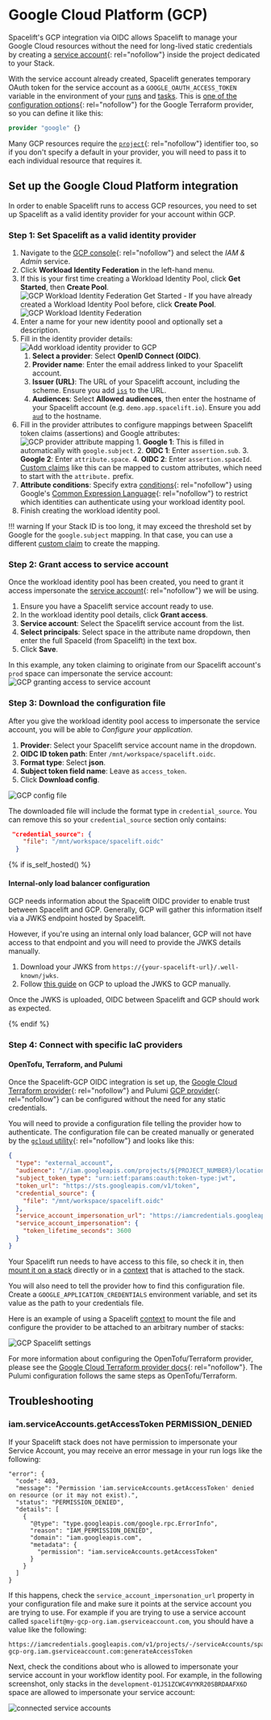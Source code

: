 # Google Cloud Platform (GCP)

Spacelift's GCP integration via OIDC allows Spacelift to manage your Google Cloud resources without the need for long-lived static credentials by creating a [service account](https://cloud.google.com/iam/docs/service-accounts){: rel="nofollow"} inside the project dedicated to your Stack.

With the service account already created, Spacelift generates temporary OAuth token for the service account as a `GOOGLE_OAUTH_ACCESS_TOKEN` variable in the environment of your [runs](../../../concepts/run/README.md) and [tasks](../../../concepts/run/task.md). This is [one of the configuration options](https://www.terraform.io/docs/providers/google/guides/provider_reference.html#access_token-1){: rel="nofollow"} for the Google Terraform provider, so you can define it like this:

```terraform
provider "google" {}
```

Many GCP resources require the [`project`](https://www.terraform.io/docs/providers/google/guides/provider_reference.html#project-1){: rel="nofollow"} identifier too, so if you don't specify a default in your provider, you will need to pass it to each individual resource that requires it.

## Set up the Google Cloud Platform integration

In order to enable Spacelift runs to access GCP resources, you need to set up Spacelift as a valid identity provider for your account within GCP.

### Step 1: Set Spacelift as a valid identity provider

1. Navigate to the [GCP console](https://console.cloud.google.com/){: rel="nofollow"} and select the _IAM & Admin_ service.
2. Click **Workload Identity Federation** in the left-hand menu.
3. If this is your first time creating a Workload Identity Pool, click **Get Started**, then **Create Pool**.
    ![GCP Workload Identity Federation Get Started](<../../../assets/screenshots/oidc/gcp-workload-identity-federation-get-started.png>)
       - If you have already created a Workload Identity Pool before, click **Create Pool**.
       ![GCP Workload Identity Federation](<../../../assets/screenshots/oidc/gcp-workload-identity-federation.png>)
4. Enter a name for your new identity poool and optionally set a description.
5. Fill in the identity provider details:
    ![Add workload identity provider to GCP](<../../../assets/screenshots/oidc/gcp-add-provider.png>)
      1. **Select a provider**: Select **OpenID Connect (OIDC)**.
      2. **Provider name**: Enter the email address linked to your Spacelift account.
      3. **Issuer (URL)**: The URL of your Spacelift account, including the scheme. Ensure you add [`iss`](./README.md#standard-claims) to the URL.
      4. **Audiences**: Select **Allowed audiences**, then enter the hostname of your Spacelift account (e.g. `demo.app.spacelift.io`). Ensure you add [`aud`](./README.md#standard-claims) to the hostname.
6. Fill in the provider attributes to configure mappings between Spacelift token claims (assertions) and Google attributes:
    ![GCP provider attribute mapping](<../../../assets/screenshots/oidc/gcp-provider-attributes.png>)
       1. **Google 1**: This is filled in automatically with `google.subject`.
       2. **OIDC 1**: Enter `assertion.sub`.
       3. **Google 2**: Enter `attribute.space`.
       4. **OIDC 2**: Enter `assertion.spaceId`. [Custom claims](./README.md#custom-claims) like this can be mapped to custom attributes, which need to start with the `attribute.` prefix.
7. **Attribute conditions**: Specify extra [conditions](https://cloud.google.com/iam/docs/workload-identity-federation#conditions){: rel="nofollow"} using Google's [Common Expression Language](https://github.com/google/cel-spec){: rel="nofollow"} to restrict which identities can authenticate using your workload identity pool.
8. Finish creating the workload identity pool.

!!! warning
    If your Stack ID is too long, it may exceed the threshold set by Google for the `google.subject` mapping. In that case, you can use a different [custom claim](./README.md#custom-claims) to create the mapping.

### Step 2: Grant access to service account

Once the workload identity pool has been created, you need to grant it access impersonate the [service account](https://cloud.google.com/iam/docs/service-accounts){: rel="nofollow"} we will be using.

1. Ensure you have a Spacelift service account ready to use.
2. In the workload identity pool details, click **Grant access**.
3. **Service account**: Select the Spacelift service account from the list.
4. **Select principals**: Select space in the attribute name dropdown, then enter the full SpaceId (from Spacelift) in the text box.
5. Click **Save**.

In this example, any token claiming to originate from our Spacelift account's `prod` space can impersonate the service account:
![GCP granting access to service account](<../../../assets/screenshots/oidc/gcp-grant-access.png>)

### Step 3: Download the configuration file

After you give the workload identity pool access to impersonate the service account, you will be able to _Configure your application_.

1. **Provider**: Select your Spacelift service account name in the dropdown.
2. **OIDC ID token path**: Enter `/mnt/workspace/spacelift.oidc`.
3. **Format type**: Select **json**.
4. **Subject token field name**: Leave as `access_token`.
5. Click **Download config**.

![GCP config file](<../../../assets/screenshots/oidc/gcp-config-download.png>)

The downloaded file will include the format type in `credential_source`. You can remove this so your `credential_source` section only contains:

```json
 "credential_source": {
    "file": "/mnt/workspace/spacelift.oidc"
  }
```

{% if is_self_hosted() %}

#### Internal-only load balancer configuration

GCP needs information about the Spacelift OIDC provider to enable trust between Spacelift and GCP. Generally, GCP will gather this information itself via a JWKS endpoint hosted by Spacelift.

However, if you're using an internal only load balancer, GCP will not have access to that endpoint and you will need to provide the JWKS details manually.

1. Download your JWKS from `https://{your-spacelift-url}/.well-known/jwks`.
2. Follow [this guide](https://cloud.google.com/iam/docs/workload-identity-federation-with-other-providers#manage-oidc-keys) on GCP to upload the JWKS to GCP manually.

Once the JWKS is uploaded, OIDC between Spacelift and GCP should work as expected.

{% endif %}

### Step 4: Connect with specific IaC providers

#### OpenTofu, Terraform, and Pulumi

Once the Spacelift-GCP OIDC integration is set up, the [Google Cloud Terraform provider](https://registry.terraform.io/providers/hashicorp/google/latest/docs){: rel="nofollow"} and Pulumi [GCP provider](https://www.pulumi.com/registry/packages/gcp/api-docs/provider/){: rel="nofollow"} can be configured without the need for any static credentials.

You will need to provide a configuration file telling the provider how to authenticate. The configuration file can be created manually or generated by the [`gcloud` utility](https://cloud.google.com/sdk/gcloud/reference/iam/workload-identity-pools/create-cred-config){: rel="nofollow"} and looks like this:

```json
{
  "type": "external_account",
  "audience": "//iam.googleapis.com/projects/${PROJECT_NUMBER}/locations/global/workloadIdentityPools/${WORKER_POOL_ID}/providers/${IDENTITY_PROVIDER_ID}",
  "subject_token_type": "urn:ietf:params:oauth:token-type:jwt",
  "token_url": "https://sts.googleapis.com/v1/token",
  "credential_source": {
    "file": "/mnt/workspace/spacelift.oidc"
  },
  "service_account_impersonation_url": "https://iamcredentials.googleapis.com/v1/projects/-/serviceAccounts/${SERVICE_ACCOUNT_EMAIL}:generateAccessToken",
  "service_account_impersonation": {
    "token_lifetime_seconds": 3600
  }
}
```

Your Spacelift run needs to have access to this file, so check it in, then [mount it on a stack](../../../concepts/configuration/environment.md#mounted-files) directly or in a [context](../../../concepts/configuration/context.md) that is attached to the stack.

You will also need to tell the provider how to find this configuration file. Create a `GOOGLE_APPLICATION_CREDENTIALS` environment variable, and set its value as the path to your credentials file.

Here is an example of using a Spacelift [context](../../../concepts/configuration/context.md) to mount the file and configure the provider to be attached to an arbitrary number of stacks:

![GCP Spacelift settings](<../../../assets/screenshots/oidc/gcp-spacelift-settings.png>)

For more information about configuring the OpenTofu/Terraform provider, please see the [Google Cloud Terraform provider docs](https://registry.terraform.io/providers/hashicorp/google/latest/docs/guides/provider_reference#credentials){: rel="nofollow"}. The Pulumi configuration follows the same steps as OpenTofu/Terraform.

## Troubleshooting

### iam.serviceAccounts.getAccessToken PERMISSION_DENIED

If your Spacelift stack does not have permission to impersonate your Service Account, you may receive an error message in your run logs like the following:

```shell
"error": {
  "code": 403,
  "message": "Permission 'iam.serviceAccounts.getAccessToken' denied on resource (or it may not exist).",
  "status": "PERMISSION_DENIED",
  "details": [
    {
      "@type": "type.googleapis.com/google.rpc.ErrorInfo",
      "reason": "IAM_PERMISSION_DENIED",
      "domain": "iam.googleapis.com",
      "metadata": {
        "permission": "iam.serviceAccounts.getAccessToken"
      }
    }
  ]
}
```

If this happens, check the `service_account_impersonation_url` property in your configuration file and make sure it points at the service account you are trying to use. For example if you are trying to use a service account called `spacelift@my-gcp-org.iam.gserviceaccount.com`, you should have a value like the following:

```text
https://iamcredentials.googleapis.com/v1/projects/-/serviceAccounts/spacelift@my-gcp-org.iam.gserviceaccount.com:generateAccessToken
```

Next, check the conditions about who is allowed to impersonate your service account in your workflow identity pool. For example, in the following screenshot, only stacks in the `development-01JS1ZCWC4VYKR20SBRDAAFX6D` space are allowed to impersonate your service account:

![connected service accounts](../../../assets/screenshots/oidc/gcp-connected-service-accounts.png)
